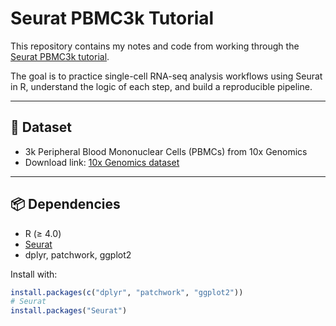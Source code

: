 # Seurat PBMC3k Tutorial

This repository contains my notes and code from working through the [Seurat PBMC3k tutorial](https://satijalab.org/seurat/articles/pbmc3k_tutorial.html).

The goal is to practice single-cell RNA-seq analysis workflows using Seurat in R, understand the logic of each step, and build a reproducible pipeline.

---

## 🧬 Dataset
- 3k Peripheral Blood Mononuclear Cells (PBMCs) from 10x Genomics
- Download link: [10x Genomics dataset](https://cf.10xgenomics.com/samples/cell-exp/3.0.0/pbmc_3k/pbmc_3k_filtered_gene_bc_matrices.tar.gz)

---

## 📦 Dependencies
- R (≥ 4.0)
- [Seurat](https://satijalab.org/seurat/)  
- dplyr, patchwork, ggplot2

Install with:
```r
install.packages(c("dplyr", "patchwork", "ggplot2"))
# Seurat
install.packages("Seurat")
